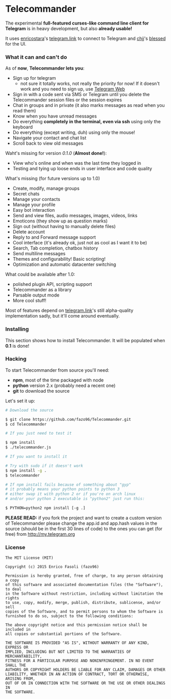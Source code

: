 # Telecommander

The experimental __full-featured curses-like command line client for Telegram__ is in heavy development, but also __already usable!__

It uses [enricostara](http://github.com/enricostara)'s [telegram.link](http://github.com/enricostara/telegram.link) to connect to Telegram and [chjj](http://github.com/chjj)'s [blessed](http://github.com/chjj/blessed) for the UI.

### What it can and can't do

As of __now__, __Telecommander lets you__:

- Sign up for telegram
    - not sure it totally works, not really the priority for now! If it doesn't work and you need to sign up, use [Telegram Web](http://web.telegram.org)
- Sign in with a code sent via SMS or Telegram until you delete the Telecommander session files or the session expires
- Chat in groups and in private (it also marks messages as read when you read them)
- Know when you have unread messages
- Do everything __completely in the terminal, even via ssh__ using only the keyboard
- Do everything (except writing, duh) using only the mouse!
- Navigate your contact and chat list
- Scroll back to view old messages

Waht's missing for version _0.1.0_ (__Almost done!__):

- View who's online and when was the last time they logged in
- Testing and tying up loose ends in user interface and code quality

What's missing (for future versions up to 1.0)

- Create, modify, manage groups
- Secret chats
- Manage your contacts
- Manage your profile
- Easy bot interaction
- Send and view files, audio messages, images, videos, links
- Emoticons (they show up as question marks)
- Sign out (without having to manually delete files)
- Delete account
- Reply to and Forward message support
- Cool interface (it's already ok, just not as cool as I want it to be)
- Search, Tab completion, chatbox history
- Send multiline messages
- Themes and configurability! Basic scripting!
- Optimization and automatic datacenter switching

What could be available after 1.0:

- polished plugin API, scripting support
- Telecommander as a library
- Parsable output mode
- More cool stuff!

Most of features depend on [telegram.link](http://telegram.link)'s still alpha-quality implementation sadly, but it'll come around eventually.

### Installing

This section shows how to install Telecommander. It will be populated when __0.1__ is done!

### Hacking

To start Telecommander from source you'll need:

- __npm__, most of the time packaged with node
- __python__ version 2.x (probably need a recent one)
- __git__ to download the source

Let's set it up:

```sh
# Download the source

$ git clone https://github.com/fazo96/Telecommander.git
$ cd Telecommander

# If you just need to test it

$ npm install
$ ./telecommander.js

# If you want to install it

# Try with sudo if it doesn't work
$ npm install -g .
$ telecommander

# If npm install fails because of something about "gyp"
# it probably means your python points to python 3
# either swap it with python 2 or if you're on arch linux
# and/or your python 2 executable is "python2" just run this:

$ PYTHON=python2 npm install [-g .] 
```

__PLEASE READ:__ if you fork the project and want to create a custom version of
Telecommander please change the app.id and app.hash values in the source
(should be in the first 30 lines of code) to the ones you can get
(for free) from http://my.telegram.org

### License

    The MIT License (MIT)

    Copyright (c) 2015 Enrico Fasoli (fazo96)

    Permission is hereby granted, free of charge, to any person obtaining a copy
    of this software and associated documentation files (the "Software"), to deal
    in the Software without restriction, including without limitation the rights
    to use, copy, modify, merge, publish, distribute, sublicense, and/or sell
    copies of the Software, and to permit persons to whom the Software is
    furnished to do so, subject to the following conditions:

    The above copyright notice and this permission notice shall be included in
    all copies or substantial portions of the Software.

    THE SOFTWARE IS PROVIDED "AS IS", WITHOUT WARRANTY OF ANY KIND, EXPRESS OR
    IMPLIED, INCLUDING BUT NOT LIMITED TO THE WARRANTIES OF MERCHANTABILITY,
    FITNESS FOR A PARTICULAR PURPOSE AND NONINFRINGEMENT. IN NO EVENT SHALL THE
    AUTHORS OR COPYRIGHT HOLDERS BE LIABLE FOR ANY CLAIM, DAMAGES OR OTHER
    LIABILITY, WHETHER IN AN ACTION OF CONTRACT, TORT OR OTHERWISE, ARISING FROM,
    OUT OF OR IN CONNECTION WITH THE SOFTWARE OR THE USE OR OTHER DEALINGS IN
    THE SOFTWARE.
